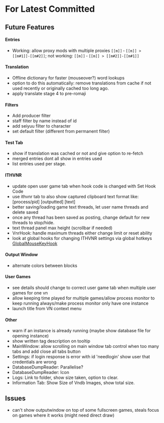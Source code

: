 ﻿# For Latest Committed
## Future Features  
#### Entries
- Working: allow proxy mods with multiple proxies `[[m]]・[[m]] > [[m#1]]-[[m#2]]`; not working: `[[m]]・[[m]] > [[m#2]]-[[m#1]]`
#### Translation
- Offline dictionary for faster (mouseover?) word lookups
- option to do this automatically: remove translations from cache if not used recently or originally cached too long ago.
- apply translate stage 4 to pre-romaji
#### Filters
- Add producer filter
- staff filter by name instead of id
- add seiyuu filter to character
- set default filter (different from permanent filter)
#### Test Tab
- show if translation was cached or not and give option to re-fetch
- merged entries dont all show in entries used
- list entries used per stage.
#### ITHVNR
- update open user game tab when hook code is changed with Set Hook Code
- use ithvnr tab to also show captured clipboard text format like: \[process/pid] \[outputted] \[text]
- better saving/loading game text threads, let user name threads and delete saved
- once any thread has been saved as posting, change default for new threads to stop/hide.
- text thread panel max height (scrollbar if needed)
- VnrHook: handle maximum threads either change limit or reset ability
- look at global hooks for changing ITHVNR settings via global hotkeys [GlobalMouseKeyHook](https://github.com/gmamaladze/globalmousekeyhook)
#### Output Window
- alternate colors between blocks
#### User Games
- see details should change to correct user game tab when multiple user games for one vn
- allow keeping time played for multiple games/allow process monitor to keep running always/make process monitor only have one instance
- launch title from VN context menu
#### Other
- warn if an instance is already running (maybe show database file for opening instance) 
- show written tag description on tooltip
- MainWindow: allow scrolling on main window tab control when too many tabs and add close all tabs button
- Settings: if login response is error with id 'needlogin' show user that credentials are wrong
- DatabaseDumpReader: Parallelise?
- DatabaseDumpReader: Icon
- Logs: Link to folder, show size taken, option to clear.
- Information Tab: Show Size of Vndb Images, show total size.

## Issues  
- can't show outputwindow on top of some fullscreen games, steals focus on games where it works (might need direct draw)
